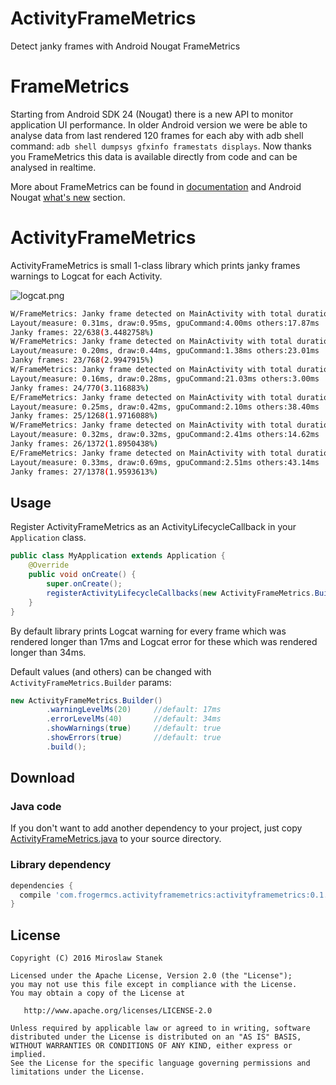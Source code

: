 # ActivityFrameMetrics
Detect janky frames with Android Nougat FrameMetrics

# FrameMetrics
Starting from Android SDK 24 (Nougat) there is a new API to monitor application UI performance. In older Android version we were be able to analyse data from last rendered 120 frames for each aby with adb shell command: `adb shell dumpsys gfxinfo framestats displays`. Now thanks you FrameMetrics this data is available directly from code and can be analysed in realtime. 

More about FrameMetrics can be found in [documentation]() and Android Nougat [what's new](https://developer.android.com/about/versions/nougat/android-7.0.html#framemetrics_api) section.

# ActivityFrameMetrics
ActivityFrameMetrics is small 1-class library which prints janky frames warnings to Logcat for each Activity.

![logcat.png](https://raw.githubusercontent.com/frogermcs/activityframemetrics/master/art/logcat.png)

```bash
W/FrameMetrics: Janky frame detected on MainActivity with total duration: 23.13ms
Layout/measure: 0.31ms, draw:0.95ms, gpuCommand:4.00ms others:17.87ms
Janky frames: 22/638(3.4482758%)
W/FrameMetrics: Janky frame detected on MainActivity with total duration: 25.02ms
Layout/measure: 0.20ms, draw:0.44ms, gpuCommand:1.38ms others:23.01ms
Janky frames: 23/768(2.9947915%)
W/FrameMetrics: Janky frame detected on MainActivity with total duration: 24.46ms
Layout/measure: 0.16ms, draw:0.28ms, gpuCommand:21.03ms others:3.00ms
Janky frames: 24/770(3.116883%)
E/FrameMetrics: Janky frame detected on MainActivity with total duration: 41.17ms
Layout/measure: 0.25ms, draw:0.42ms, gpuCommand:2.10ms others:38.40ms
Janky frames: 25/1268(1.9716088%)
W/FrameMetrics: Janky frame detected on MainActivity with total duration: 17.66ms
Layout/measure: 0.32ms, draw:0.32ms, gpuCommand:2.41ms others:14.62ms
Janky frames: 26/1372(1.8950438%)
E/FrameMetrics: Janky frame detected on MainActivity with total duration: 46.68ms
Layout/measure: 0.33ms, draw:0.69ms, gpuCommand:2.51ms others:43.14ms
Janky frames: 27/1378(1.9593613%)
```

## Usage

Register ActivityFrameMetrics as an ActivityLifecycleCallback in your `Application` class. 

```java
public class MyApplication extends Application {
    @Override
    public void onCreate() {
        super.onCreate();
        registerActivityLifecycleCallbacks(new ActivityFrameMetrics.Builder().build());
    }
}
```

By default library prints Logcat warning for every frame which was rendered longer than 17ms and Logcat error for these which was rendered longer than 34ms.

Default values (and others) can be changed with `ActivityFrameMetrics.Builder` params:

```java
new ActivityFrameMetrics.Builder()
        .warningLevelMs(20)     //default: 17ms
        .errorLevelMs(40)       //default: 34ms
        .showWarnings(true)     //default: true
        .showErrors(true)       //default: true
        .build();
```

## Download

### Java code

If you don't want to add another dependency to your project, just copy [ActivityFrameMetrics.java](https://github.com/frogermcs/ActivityFrameMetrics/blob/master/activityframemetrics/src/main/java/com/frogermcs/activityframemetrics/ActivityFrameMetrics.java) to your source directory.

### Library dependency

```gradle
dependencies {
  compile 'com.frogermcs.activityframemetrics:activityframemetrics:0.1.0'
}
```

## License

    Copyright (C) 2016 Miroslaw Stanek

    Licensed under the Apache License, Version 2.0 (the "License");
    you may not use this file except in compliance with the License.
    You may obtain a copy of the License at

       http://www.apache.org/licenses/LICENSE-2.0

    Unless required by applicable law or agreed to in writing, software
    distributed under the License is distributed on an "AS IS" BASIS,
    WITHOUT WARRANTIES OR CONDITIONS OF ANY KIND, either express or implied.
    See the License for the specific language governing permissions and
    limitations under the License.

